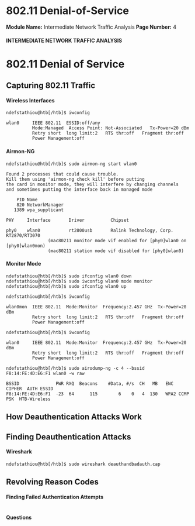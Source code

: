 <!--
 // Platform: Academy
// URL: https://academy.hackthebox.com/module/229/section/2448
// Platform Version: V1
// Module ID: 229
// Module Name: Intermediate Network Traffic Analysis
// Module Difficulty: Easy
// Section ID: 2448
// Section Title: 802.11 Denial-of-Service
// Page Title: Hack The Box - Academy
// Page Number: 4
-->

# 802.11 Denial-of-Service

**Module Name:** Intermediate Network Traffic Analysis **Page Number:** 4

#### 

#### INTERMEDIATE NETWORK TRAFFIC ANALYSIS

# 802.11 Denial of Service

## Capturing 802.11 Traffic

#### Wireless Interfaces

``` shell-session
ndefstathiou@htb[/htb]$ iwconfig

wlan0     IEEE 802.11  ESSID:off/any  
          Mode:Managed  Access Point: Not-Associated   Tx-Power=20 dBm   
          Retry short  long limit:2   RTS thr:off   Fragment thr:off
          Power Management:off
```

#### Airmon-NG

``` shell-session
ndefstathiou@htb[/htb]$ sudo airmon-ng start wlan0

Found 2 processes that could cause trouble.
Kill them using 'airmon-ng check kill' before putting
the card in monitor mode, they will interfere by changing channels
and sometimes putting the interface back in managed mode

    PID Name
    820 NetworkManager
   1389 wpa_supplicant

PHY     Interface       Driver          Chipset

phy0    wlan0           rt2800usb       Ralink Technology, Corp. RT2870/RT3070
                (mac80211 monitor mode vif enabled for [phy0]wlan0 on [phy0]wlan0mon)
                (mac80211 station mode vif disabled for [phy0]wlan0)
```

#### Monitor Mode

``` shell-session
ndefstathiou@htb[/htb]$ sudo ifconfig wlan0 down
ndefstathiou@htb[/htb]$ sudo iwconfig wlan0 mode monitor
ndefstathiou@htb[/htb]$ sudo ifconfig wlan0 up
```

``` shell-session
ndefstathiou@htb[/htb]$ iwconfig

wlan0mon  IEEE 802.11  Mode:Monitor  Frequency:2.457 GHz  Tx-Power=20 dBm   
          Retry short  long limit:2   RTS thr:off   Fragment thr:off
          Power Management:off
```

``` shell-session
ndefstathiou@htb[/htb]$ iwconfig

wlan0     IEEE 802.11  Mode:Monitor  Frequency:2.457 GHz  Tx-Power=20 dBm   
          Retry short  long limit:2   RTS thr:off   Fragment thr:off
          Power Management:off
```

``` shell-session
ndefstathiou@htb[/htb]$ sudo airodump-ng -c 4 --bssid F8:14:FE:4D:E6:F1 wlan0 -w raw

BSSID              PWR RXQ  Beacons    #Data, #/s  CH   MB   ENC CIPHER  AUTH ESSID
F8:14:FE:4D:E6:F1  -23  64      115        6    0   4  130   WPA2 CCMP   PSK  HTB-Wireless
```

## How Deauthentication Attacks Work

## Finding Deauthentication Attacks

#### Wireshark

``` shell-session
ndefstathiou@htb[/htb]$ sudo wireshark deauthandbadauth.cap
```

## Revolving Reason Codes

#### Finding Failed Authentication Attempts

# 

# 

#### Questions

####